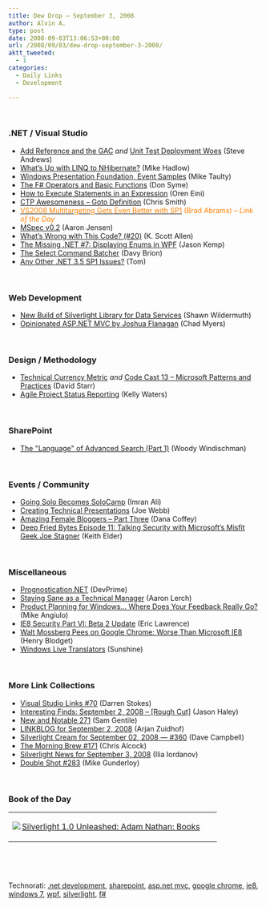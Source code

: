 ```yaml
---
title: Dew Drop – September 3, 2008
author: Alvin A.
type: post
date: 2008-09-03T13:06:53+00:00
url: /2008/09/03/dew-drop-september-3-2008/
aktt_tweeted:
  - 1
categories:
  - Daily Links
  - Development

---
```

</p> 

&#160;

### .NET / Visual Studio

  * <a target="_blank" href="http://www.platinumbay.com/blogs/dotneticated/archive/2008/09/02/add-reference-and-the-gac.aspx">Add Reference and the GAC</a>&#160;_and_&#160;<a target="_blank" href="http://www.platinumbay.com/blogs/dotneticated/archive/2008/09/02/unit-test-deployment-woes.aspx">Unit Test Deployment Woes</a> (Steve Andrews)
  * <a target="_blank" href="http://mikehadlow.blogspot.com/2008/09/what-up-with-linq-to-nhibernate.html">What&#8217;s Up with LINQ to NHibernate?</a> (Mike Hadlow)
  * <a target="_blank" href="http://mtaulty.com/CommunityServer/blogs/mike_taultys_blog/archive/2008/09/02/10710.aspx">Windows Presentation Foundation, Event Samples</a> (Mike Taulty)
  * <a target="_blank" href="http://blogs.msdn.com/dsyme/archive/2008/09/01/the-f-operators-and-basic-functions.aspx">The F# Operators and Basic Functions</a> (Don Syme)
  * <a target="_blank" href="http://ayende.com/Blog/archive/2008/09/02/How-to-execute-a-set-of-statements-in-an-expression.aspx">How to Execute Statements in an Expression</a> (Oren Eini)
  * <a target="_blank" href="http://blogs.msdn.com/chrsmith/archive/2008/09/02/ctp-awesomeness-goto-definition.aspx">CTP Awesomeness &#8211; Goto Definition</a> (Chris Smith)
  * <a target="_blank" href="http://blogs.msdn.com/brada/archive/2008/09/02/vs2008-multitargeting-gets-even-better-with-sp1.aspx"><font color="#ff8000">VS2008 Multitargeting Gets Even Better with SP1</font></a> <font color="#ff8000">(Brad Abrams)<em> – Link of the Day</em></font>
  * <a target="_blank" href="http://codebetter.com/blogs/aaron.jensen/archive/2008/09/02/mspec-v0-2.aspx">MSpec v0.2</a> (Aaron Jensen)
  * <a target="_blank" href="http://odetocode.com/Blogs/scott/archive/2008/09/02/12259.aspx">What&#8217;s Wrong with This Code? (#20)</a> (K. Scott Allen)
  * <a target="_blank" href="http://www.ageektrapped.com/blog/the-missing-net-7-displaying-enums-in-wpf/">The Missing .NET #7: Displaying Enums in WPF</a> (Jason Kemp)
  * <a target="_blank" href="http://davybrion.com/blog/2008/09/the-select-command-batcher/">The Select Command Batcher</a> (Davy Brion)
  * <a target="_blank" href="http://blogs.msdn.com/tom/archive/2008/09/03/any-other-net-3-5-sp1-issues.aspx">Any Other .NET 3.5 SP1 Issues?</a> (Tom)

&#160;

### Web Development

  * <a target="_blank" href="http://wildermuth.com/2008/09/02/New_Build_of_Silverlight_Library_for_Data_Services!">New Build of Silverlight Library for Data Services</a> (Shawn Wildermuth)
  * <a target="_blank" href="http://www.lostechies.com/blogs/chad_myers/archive/2008/09/03/opinionated-asp-net-mvc-by-joshua-flanagan.aspx">Opinionated ASP.NET MVC by Joshua Flanagan</a> (Chad Myers)

&#160;

### Design / Methodology

  * <a target="_blank" href="http://www.pluralsight.com/community/blogs/starr/archive/2008/09/02/technical_2D00_currency_2D00_metric.aspx">Technical Currency Metric</a>&#160;_and_&#160;<a target="_blank" href="http://www.pluralsight.com/community/blogs/starr/archive/2008/09/02/code_2D00_cast_2D00_13_2D00_microsoft_2D00_patterns_2D00_and_2D00_practices.aspx">Code Cast 13 &#8211; Microsoft Patterns and Practices</a> (David Starr)
  * <a target="_blank" href="http://dotnet.dzone.com/news/agile-project-status-reporting">Agile Project Status Reporting</a> (Kelly Waters)

&#160;

### SharePoint

  * <a target="_blank" href="http://www.thesanitypoint.com/archive/2008/09/02/the-quote-language-quote-of-advanced-search-part-1.aspx">The "Language" of Advanced Search (Part 1)</a> (Woody Windischman)

&#160;

### Events / Community

  * <a target="_blank" href="http://webworkerdaily.com/2008/09/02/going-solo-becomes-solocamp/">Going Solo Becomes SoloCamp</a> (Imran Ali)
  * <a target="_blank" href="http://www.simple-talk.com/opinion/opinion-pieces/creating-technical-presentations/">Creating Technical Presentations</a> (Joe Webb)
  * <a target="_blank" href="http://crazeegeekchick.com/blog/amazing-female-bloggers-part-three/">Amazing Female Bloggers &#8211; Part Three</a> (Dana Coffey)
  * <a target="_blank" href="http://keithelder.net/blog/archive/2008/09/02/Deep-Fried-Bytes-Episode-11-Talking-Security-with-Microsoftrsquos-Misfit.aspx">Deep Fried Bytes Episode 11: Talking Security with Microsoft&#8217;s Misfit Geek Joe Stagner</a> (Keith Elder)

&#160;

### Miscellaneous

  * <a target="_blank" href="http://theruntime.com/blogs/devprime/archive/2008/09/02/prognostication.net.aspx">Prognostication.NET</a> (DevPrime)
  * <a target="_blank" href="http://www.aaronlerch.com/blog/2008/09/02/staying-sane-as-a-technical-manager/">Staying Sane as a Technical Manager</a> (Aaron Lerch)
  * <a target="_blank" href="http://blogs.msdn.com/e7/archive/2008/09/02/product-planning-for-windows-where-does-your-feedback-really-go.aspx">Product Planning for Windows&#8230; Where Does Your Feedback Really Go?</a> (Mike Angiulo)
  * <a target="_blank" href="http://blogs.msdn.com/ie/archive/2008/09/02/ie8-security-part-vi-beta-2-update.aspx">IE8 Security Part VI: Beta 2 Update</a> (Eric Lawrence)
  * <a target="_blank" href="http://www.alleyinsider.com/2008/9/walt-mossberg-pees-on-google-chrome-worse-than-microsoft-ie8">Walt Mossberg Pees on Google Chrome: Worse Than Microsoft IE8</a> (Henry Blodget)
  * <a target="_blank" href="http://www.liveside.net/main/archive/2008/09/03/windows-live-translators.aspx">Windows Live Translators</a> (Sunshine)

&#160;

### More Link Collections

  * <a target="_blank" href="http://visualstudiohacks.com/blog/visual-studio-links-70/">Visual Studio Links #70</a> (Darren Stokes)
  * <a target="_blank" href="http://jasonhaley.com/blog/archive/2008/09/02/142227.aspx">Interesting Finds: September 2, 2008 &#8211; [Rough Cut]</a> (Jason Haley)
  * <a target="_blank" href="http://samgentile.com/blogs/samgentile/archive/2008/09/02/new-and-notable-271.aspx">New and Notable 271</a> (Sam Gentile)
  * <a target="_blank" href="http://www.arjansworld.com/2008/09/03/linkblog-for-september-2-2008/">LINKBLOG for September 2, 2008</a> (Arjan Zuidhof)
  * <a target="_blank" href="http://geekswithblogs.net/WynApseTechnicalMusings/archive/2008/09/02/124886.aspx">Silverlight Cream for September 02, 2008 &#8212; #360</a> (Dave Campbell)
  * <a target="_blank" href="http://blog.cwa.me.uk/2008/09/03/the-morning-brew-171/">The Morning Brew #171</a> (Chris Alcock)
  * <a target="_blank" href="http://www.silverlightshow.net/news/Silverlight-news-for-September-3-2008.aspx">Silverlight News for September 3, 2008</a> (Ilia Iordanov)
  * <a target="_blank" href="http://afreshcup.com/?p=935">Double Shot #283</a> (Mike Gunderloy)

&#160;

### Book of the Day

<div style="padding-bottom: 0px; margin: 0px; padding-left: 0px; padding-right: 0px; display: inline; float: none; padding-top: 0px" id="scid:7dc1bd33-94bd-46fd-a20b-0131235bcd47:6611c640-f083-4cd1-a798-9ff18eb16285" class="wlWriterSmartContent">
  <table cellspacing="0" cellpadding="2" width="400" border="0" unselectable="on">
    <tr>
      <td valign="top" width="400">
        <p>
          <a title="Silverlight 1.0 Unleashed: Adam Nathan: Books" href="http://www.amazon.com/exec/obidos/ASIN/0672330075/alvinashcraft-20"><img data-recalc-dims="1" decoding="async" src="https://i0.wp.com/images.amazon.com/images/P/0672330075.01.MZZZZZZZ.jpg?w=660" border="0" align="left" style="float:left" />Silverlight 1.0 Unleashed: Adam Nathan: Books</a>
        </p>
      </td>
    </tr>
  </table>
</div></p> </p> </p> </p> </p> </p> </p> </p> </p> </p> </p> </p> </p> </p> </p> </p> </p> </p> </p> 

&#160;

<div style="padding-bottom: 0px; margin: 0px; padding-left: 0px; padding-right: 0px; display: inline; float: none; padding-top: 0px" id="scid:C16BAC14-9A3D-4c50-9394-FBFEF7A93539:48702647-cc52-4c26-8f01-470ff8dc3da4" class="wlWriterSmartContent">
  <!--dotnetkickit-->
</div>

&#160;

<div style="padding-bottom: 0px; margin: 0px; padding-left: 0px; padding-right: 0px; display: inline; float: none; padding-top: 0px" id="scid:d7bf807d-7bb0-458a-811f-90c51817d5c2:0016cd73-84bc-49f2-a66a-dd166ff8ec58" class="wlWriterSmartContent">
  <p>
    <span class="TagSite">Technorati:</span> <a href="http://technorati.com/tag/.net+development" rel="tag" class="tag">.net development</a>, <a href="http://technorati.com/tag/sharepoint" rel="tag" class="tag">sharepoint</a>, <a href="http://technorati.com/tag/asp.net+mvc" rel="tag" class="tag">asp.net mvc</a>, <a href="http://technorati.com/tag/google+chrome" rel="tag" class="tag">google chrome</a>, <a href="http://technorati.com/tag/ie8" rel="tag" class="tag">ie8</a>, <a href="http://technorati.com/tag/windows+7" rel="tag" class="tag">windows 7</a>, <a href="http://technorati.com/tag/wpf" rel="tag" class="tag">wpf</a>, <a href="http://technorati.com/tag/silverlight" rel="tag" class="tag">silverlight</a>, <a href="http://technorati.com/tag/f#" rel="tag" class="tag">f#</a><br /><!-- StartInsertedTags: .net development, sharepoint, asp.net mvc, google chrome, ie8, windows 7, wpf, silverlight, f# :EndInsertedTags -->
  </p>
</div>
